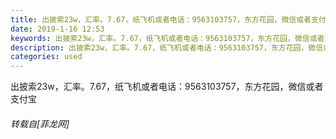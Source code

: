 ```yaml
---
title: 出披索23w，汇率。7.67，纸飞机或者电话：9563103757，东方花园，微信或者支付宝
date: 2019-1-16 12:53
keywords: 出披索23w，汇率。7.67，纸飞机或者电话：9563103757，东方花园，微信或者支付宝
description: 出披索23w，汇率。7.67，纸飞机或者电话：9563103757，东方花园，微信或者支付宝
categories: used
---
```

<td class="t_f" id="postmessage_2706732">

出披索23w，汇率。7.67，纸飞机或者电话：9563103757，东方花园，微信或者支付宝</td>
###### 转载自[菲龙网]